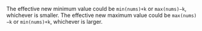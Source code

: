The effective new minimum value could be `min(nums)+k` or `max(nums)−k`, whichever is smaller.
The effective new maximum value could be `max(nums)−k` or `min(nums)+k`, whichever is larger.​
